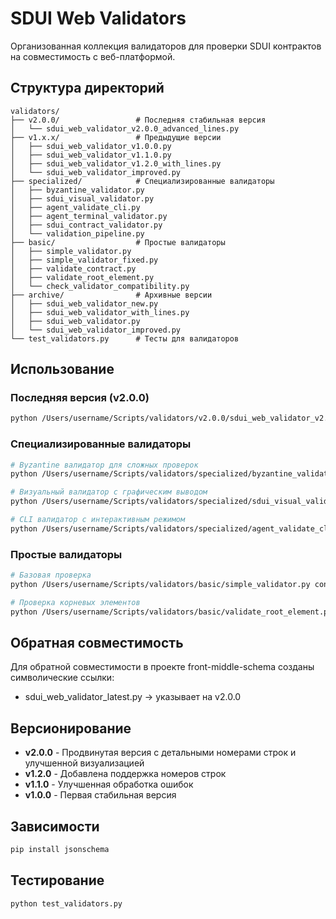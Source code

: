 # SDUI Web Validators

Организованная коллекция валидаторов для проверки SDUI контрактов на совместимость с веб-платформой.

## Структура директорий

```
validators/
├── v2.0.0/                 # Последняя стабильная версия
│   └── sdui_web_validator_v2.0.0_advanced_lines.py
├── v1.x.x/                 # Предыдущие версии
│   ├── sdui_web_validator_v1.0.0.py
│   ├── sdui_web_validator_v1.1.0.py
│   ├── sdui_web_validator_v1.2.0_with_lines.py
│   └── sdui_web_validator_improved.py
├── specialized/            # Специализированные валидаторы
│   ├── byzantine_validator.py
│   ├── sdui_visual_validator.py
│   ├── agent_validate_cli.py
│   ├── agent_terminal_validator.py
│   ├── sdui_contract_validator.py
│   └── validation_pipeline.py
├── basic/                  # Простые валидаторы
│   ├── simple_validator.py
│   ├── simple_validator_fixed.py
│   ├── validate_contract.py
│   ├── validate_root_element.py
│   └── check_validator_compatibility.py
├── archive/                # Архивные версии
│   ├── sdui_web_validator_new.py
│   ├── sdui_web_validator_with_lines.py
│   ├── sdui_web_validator.py
│   └── sdui_web_validator_improved.py
└── test_validators.py      # Тесты для валидаторов
```

## Использование

### Последняя версия (v2.0.0)
```bash
python /Users/username/Scripts/validators/v2.0.0/sdui_web_validator_v2.0.0_advanced_lines.py contract.json
```

### Специализированные валидаторы
```bash
# Byzantine валидатор для сложных проверок
python /Users/username/Scripts/validators/specialized/byzantine_validator.py contract.json

# Визуальный валидатор с графическим выводом
python /Users/username/Scripts/validators/specialized/sdui_visual_validator.py contract.json

# CLI валидатор с интерактивным режимом
python /Users/username/Scripts/validators/specialized/agent_validate_cli.py contract.json
```

### Простые валидаторы
```bash
# Базовая проверка
python /Users/username/Scripts/validators/basic/simple_validator.py contract.json

# Проверка корневых элементов
python /Users/username/Scripts/validators/basic/validate_root_element.py contract.json
```

## Обратная совместимость

Для обратной совместимости в проекте front-middle-schema созданы символические ссылки:
- sdui_web_validator_latest.py → указывает на v2.0.0

## Версионирование

- **v2.0.0** - Продвинутая версия с детальными номерами строк и улучшенной визуализацией
- **v1.2.0** - Добавлена поддержка номеров строк
- **v1.1.0** - Улучшенная обработка ошибок
- **v1.0.0** - Первая стабильная версия

## Зависимости

```bash
pip install jsonschema
```

## Тестирование

```bash
python test_validators.py
```
